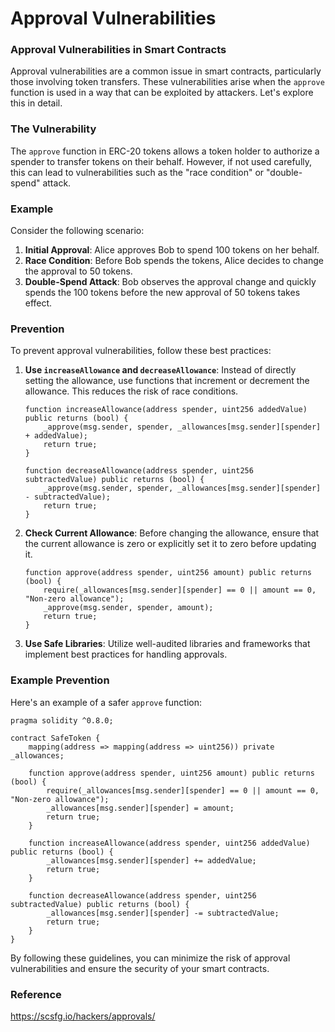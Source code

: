 # Approval Vulnerabilities

### Approval Vulnerabilities in Smart Contracts

Approval vulnerabilities are a common issue in smart contracts, particularly those involving token transfers. These vulnerabilities arise when the `approve` function is used in a way that can be exploited by attackers. Let's explore this in detail.

### The Vulnerability

The `approve` function in ERC-20 tokens allows a token holder to authorize a spender to transfer tokens on their behalf. However, if not used carefully, this can lead to vulnerabilities such as the "race condition" or "double-spend" attack.

### Example

Consider the following scenario:

1. **Initial Approval**: Alice approves Bob to spend 100 tokens on her behalf.
2. **Race Condition**: Before Bob spends the tokens, Alice decides to change the approval to 50 tokens.
3. **Double-Spend Attack**: Bob observes the approval change and quickly spends the 100 tokens before the new approval of 50 tokens takes effect.

### Prevention

To prevent approval vulnerabilities, follow these best practices:

1. **Use `increaseAllowance` and `decreaseAllowance`**: Instead of directly setting the allowance, use functions that increment or decrement the allowance. This reduces the risk of race conditions.

   ```solidity
   function increaseAllowance(address spender, uint256 addedValue) public returns (bool) {
       _approve(msg.sender, spender, _allowances[msg.sender][spender] + addedValue);
       return true;
   }

   function decreaseAllowance(address spender, uint256 subtractedValue) public returns (bool) {
       _approve(msg.sender, spender, _allowances[msg.sender][spender] - subtractedValue);
       return true;
   }
   ```

2. **Check Current Allowance**: Before changing the allowance, ensure that the current allowance is zero or explicitly set it to zero before updating it.

   ```solidity
   function approve(address spender, uint256 amount) public returns (bool) {
       require(_allowances[msg.sender][spender] == 0 || amount == 0, "Non-zero allowance");
       _approve(msg.sender, spender, amount);
       return true;
   }
   ```

3. **Use Safe Libraries**: Utilize well-audited libraries and frameworks that implement best practices for handling approvals.

### Example Prevention

Here's an example of a safer `approve` function:

```solidity
pragma solidity ^0.8.0;

contract SafeToken {
    mapping(address => mapping(address => uint256)) private _allowances;

    function approve(address spender, uint256 amount) public returns (bool) {
        require(_allowances[msg.sender][spender] == 0 || amount == 0, "Non-zero allowance");
        _allowances[msg.sender][spender] = amount;
        return true;
    }

    function increaseAllowance(address spender, uint256 addedValue) public returns (bool) {
        _allowances[msg.sender][spender] += addedValue;
        return true;
    }

    function decreaseAllowance(address spender, uint256 subtractedValue) public returns (bool) {
        _allowances[msg.sender][spender] -= subtractedValue;
        return true;
    }
}
```

By following these guidelines, you can minimize the risk of approval vulnerabilities and ensure the security of your smart contracts.


### Reference
https://scsfg.io/hackers/approvals/
